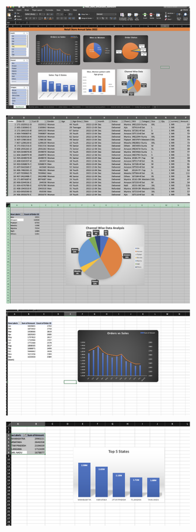 

![](https://github.com/mushtaqmahboob/dataAnalytics_projects/blob/main/excel_projects/Screen%20Shot%202023-04-09%20at%207.21.04%20PM.png)

![](https://github.com/mushtaqmahboob/dataAnalytics_projects/blob/main/excel_projects/Screen%20Shot%202023-04-04%20at%2012.47.22%20AM.png)

![](https://github.com/mushtaqmahboob/dataAnalytics_projects/blob/main/excel_projects/Screen%20Shot%202023-04-04%20at%2012.47.37%20AM.png)


![](https://github.com/mushtaqmahboob/dataAnalytics_projects/blob/main/excel_projects/Screen%20Shot%202023-04-04%20at%2012.47.57%20AM.png
)


![](https://github.com/mushtaqmahboob/dataAnalytics_projects/blob/main/excel_projects/Screen%20Shot%202023-04-04%20at%2012.48.14%20AM.png)


